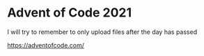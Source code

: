 # Advent of Code 2021

I will try to remember to only upload files after the day has passed

https://adventofcode.com/
